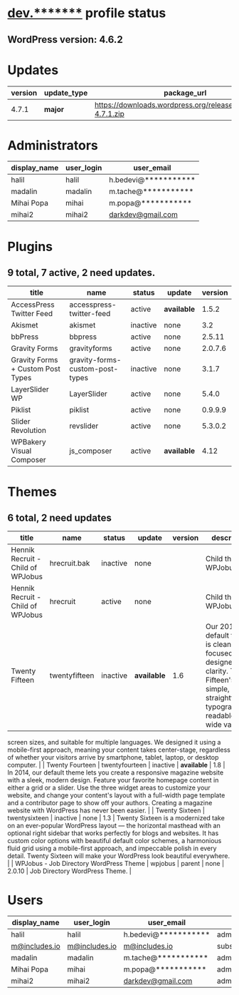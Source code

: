 # [dev.*******](http://dev.*******) profile status 
## WordPress version: 4.6.2
# Updates
| version | update_type | package_url |
|---|---|---|
| 4.7.1 | **major** | https://downloads.wordpress.org/release/wordpress-4.7.1.zip |

# Administrators
| display_name | user_login | user_email |
|---|---|---|
| halil | halil | h.bedevi@*********** |
| madalin | madalin | m.tache@*********** |
| Mihai Popa | mihai | m.popa@*********** |
| mihai2 | mihai2 | darkdev@gmail.com |
# Plugins
## 9 total, 7 active, 2 need updates.
| title | name | status | update | version |
|---|---|---|---|---|
| AccessPress Twitter Feed | accesspress-twitter-feed | active | **available** | 1.5.2 |
| Akismet | akismet | inactive | none | 3.2 |
| bbPress | bbpress | active | none | 2.5.11 |
| Gravity Forms | gravityforms | active | none | 2.0.7.6 |
| Gravity Forms + Custom Post Types | gravity-forms-custom-post-types | inactive | none | 3.1.7 |
| LayerSlider WP | LayerSlider | active | none | 5.4.0 |
| Piklist | piklist | active | none | 0.9.9.9 |
| Slider Revolution | revslider | active | none | 5.3.0.2 |
| WPBakery Visual Composer | js_composer | active | **available** | 4.12 |
# Themes
## 6 total, 2 need updates
| title | name | status | update | version | description |
|---|---|---|---|---|---|
| Hennik Recruit - Child of WPJobus | hrecruit.bak | inactive | none |  | Child theme of WPJobus |
| Hennik Recruit - Child of WPJobus | hrecruit | active | none |  | Child theme of WPJobus |
| Twenty Fifteen | twentyfifteen | inactive | **available** | 1.6 | Our 2015 default theme is clean, blog-focused, and designed for clarity. Twenty Fifteen's simple, straightforward typography is readable on a wide variety of 
screen sizes, and suitable for multiple languages. We designed it using a mobile-first approach, meaning your content takes center-stage, regardless of whether your visitors arrive by smartphone, tablet, laptop, or desktop 
computer. |
| Twenty Fourteen | twentyfourteen | inactive | **available** | 1.8 | In 2014, our default theme lets you create a responsive magazine website with a sleek, modern design. Feature your favorite homepage content in either a grid 
or a slider. Use the three widget areas to customize your website, and change your content's layout with a full-width page template and a contributor page to show off your authors. Creating a magazine website with WordPress has 
never been easier. |
| Twenty Sixteen | twentysixteen | inactive | none | 1.3 | Twenty Sixteen is a modernized take on an ever-popular WordPress layout — the horizontal masthead with an optional right sidebar that works perfectly for blogs and 
websites. It has custom color options with beautiful default color schemes, a harmonious fluid grid using a mobile-first approach, and impeccable polish in every detail. Twenty Sixteen will make your WordPress look beautiful 
everywhere. |
| WPJobus - Job Directory WordPress Theme | wpjobus | parent | none | 2.0.10 | Job Directory WordPress Theme. |
# Users
| display_name | user_login | user_email | roles |
|---|---|---|---|
| halil | halil | h.bedevi@*********** | administrator,bbp_keymaster |
| m@includes.io | m@includes.io | m@includes.io | subscriber,bbp_participant |
| madalin | madalin | m.tache@*********** | administrator,bbp_keymaster |
| Mihai Popa | mihai | m.popa@*********** | administrator,bbp_keymaster |
| mihai2 | mihai2 | darkdev@gmail.com | administrator,bbp_keymaster |
